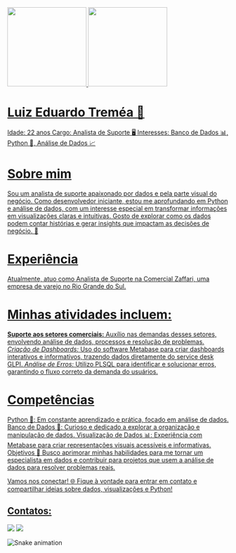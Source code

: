 <div>
<a href="https://github.com/EduTremea">
<img loading="lazy" height="180em" src="https://github-readme-stats.vercel.app/api/top-langs/?username=EduTremea&layout=compact&langs_count=7&theme=dracula"/>
<img loading="lazy" height="180em" src="https://github-readme-stats.vercel.app/api?username=EduTremea&show_icons=true&theme=dracula&include_all_commits=true&count_private=true"/>
</div>


# Luiz Eduardo Treméa 👋
Idade: 22 anos
Cargo: Analista de Suporte 🖥️
Interesses: Banco de Dados 📊, Python 🐍, Análise de Dados 📈

# Sobre mim
Sou um analista de suporte apaixonado por dados e pela parte visual do negócio. Como desenvolvedor iniciante, estou me aprofundando em Python e análise de dados, com um interesse especial em transformar informações em visualizações claras e intuitivas. Gosto de explorar como os dados podem contar histórias e gerar insights que impactam as decisões de negócio. 🚀

# Experiência
Atualmente, atuo como Analista de Suporte na Comercial Zaffari, uma empresa de varejo no Rio Grande do Sul. 

# Minhas atividades incluem:
**Suporte aos setores comerciais:** Auxílio nas demandas desses setores, envolvendo análise de dados, processos e resolução de problemas.
*Criação de Dashboards:* Uso do software Metabase para criar dashboards interativos e informativos, trazendo dados diretamente do service desk GLPI.
*Análise de Erros:* Utilizo PLSQL para identificar e solucionar erros, garantindo o fluxo correto da demanda do usuários.

# Competências
Python 🐍: Em constante aprendizado e prática, focado em análise de dados.
Banco de Dados 💾: Curioso e dedicado a explorar a organização e manipulação de dados.
Visualização de Dados 📊: Experiência com Metabase para criar representações visuais acessíveis e informativas.
Objetivos 🎯
Busco aprimorar minhas habilidades para me tornar um especialista em dados e contribuir para projetos que usem a análise de dados para resolver problemas reais.

Vamos nos conectar! 🌐
Fique à vontade para entrar em contato e compartilhar ideias sobre dados, visualizações e Python!


## Contatos:

<div>
<a href="https://www.instagram.com/edu.tremea/?hl=pt-br" target="_blank"><img loading="lazy" src="https://img.shields.io/badge/-Instagram-%23E4405F?style=for-the-badge&logo=instagram&logoColor=white" target="_blank"></a>
<a href="https://www.linkedin.com/in/luiz-eduardo-trem%C3%A9a-889587234/" target="_blank"><img loading="lazy" src="https://img.shields.io/badge/-LinkedIn-%230077B5?style=for-the-badge&logo=linkedin&logoColor=white" target="_blank"></a>   
</div>

![Snake animation](https://github.com/EduTremea/blob/output/github-contribution-grid-snake.svg)
